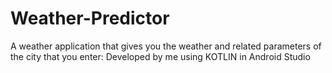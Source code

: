 # Weather-Predictor
A weather application that gives you the weather and related parameters of the city that you enter: Developed by me using KOTLIN in Android Studio
